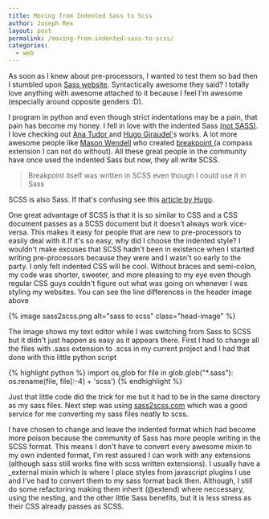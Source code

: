 ```yaml
---
title: Moving from Indented Sass to Scss
author: Joseph Rex
layout: post
permalink: /moving-from-indented-sass-to-scss/
categories:
  - web
---
```

As soon as I knew about pre-processors, I wanted to test them so bad then I stumbled upon <a href="http://sass-lang.com" target="_blank">Sass website</a>. Syntactically awesome they said? I totally love anything with awesome attached to it because I feel I'm awesome (especially around opposite genders :D).

I program in python and even though strict indentations may be a pain, that pain has become my honey. I fell in love with the indented Sass <a href="http://sassnotsass.com/" target="_blank">(not SASS)</a>. I love checking out <a href="https://twitter.com/thebabydino" target="_blank">Ana Tudor </a>and <a href="https://twitter.com/HugoGiraudel" target="_blank">Hugo Giraudel'</a>s works. A lot more awesome people like <a href="http://twitter.com/codingdesigner" target="_blank">Mason Wendell</a> who created <a href="http://github.com/Team-Sass/breakpoint" target="_blank">breakpoint </a>(a compass extension I can not do without). All these great people in the community have once used the indented Sass but now, they all write SCSS.

> Breakpoint itself was written in SCSS even though I could use it in Sass

SCSS is also Sass. If that's confusing see this <a href="http://www.sitepoint.com/whats-difference-sass-scss/" target="_blank">article by Hugo</a>.

One great advantage of SCSS is that it is so similar to CSS and a CSS document passes as a SCSS document but it doesn't always work vice-versa. This makes it easy for people that are new to pre-processors to easily deal with it.If it's so easy, why did I choose the indented style? I wouldn't make excuses that SCSS hadn't been in existence when I started writing pre-processors because they were and I wasn't so early to the party. I only felt indented CSS will be cool. Without braces and semi-colon, my code was shorter, sweeter, and more pleasing to my eye even though regular CSS guys couldn't figure out what was going on whenever I was styling my websites. You can see the line differences in the header image above

{% image sass2scss.png alt="sass to scss" class="head-image" %}

The image shows my text editor while I was switching from Sass to SCSS but it didn't just happen as easy as it appears there. First I had to change all the files with .sass extension to .scss in my current project and I had that done with this little python script

{% highlight python %}
import os,glob
for file in glob.glob("*.sass"):
  os.rename(file, file[:-4] + 'scss')
{% endhighlight %}

Just that little code did the trick for me but it had to be in the same directory as my sass files. Next step was using <a href="http://sass2scss.com" target="_blank">sass2scss.com</a> which was a good service for me converting my sass files neatly to scss.

I have chosen to change and leave the indented format which had become more poison because the community of Sass has more people writing in the SCSS format. This means I don't have to convert every awesome mixin to my own indented format, I'm rest assured I can work with any extensions (although sass still works fine with scss written extensions). I usually have a _external mixin which is where I place styles from javascript plugins I use and I've had to convert them to my sass format back then. Although, I still do some refactoring making them inherit (@extend) where neccessary, using the nesting, and the other little Sass benefits, but it is less stress as their CSS already passes as SCSS.
